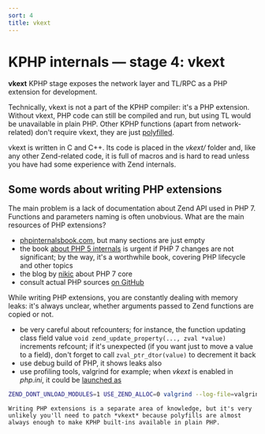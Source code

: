```yaml
---
sort: 4
title: vkext
---
```


# KPHP internals — stage 4: vkext

**vkext** KPHP stage exposes the network layer and TL/RPC as a PHP extension for development.

Technically, vkext is not a part of the KPHP compiler: it's a PHP extension. Without vkext, PHP code can still be compiled and run, but using TL would be unavailable in plain PHP. Other KPHP functions (apart from network-related) don't require vkext, they are just [polyfilled](../../kphp-language/php-extensions/php-polyfills.md).

vkext is written in C and C++. Its code is placed in the *vkext/* folder and, like any other Zend-related code, it is full of macros and is hard to read unless you have had some experience with Zend internals. 


## Some words about writing PHP extensions

The main problem is a lack of documentation about Zend API used in PHP 7. Functions and parameters naming is often unobvious. What are the main resources of PHP extensions?
* [phpinternalsbook.com](http://www.phpinternalsbook.com/), but many sections are just empty
* the book [about PHP 5 internals](https://books.google.ru/books?hl=ru&lr=&id=zMbGvK17_tYC&oi=fnd&pg=PP1&dq=extending+and+embedding+php&ots=0cfb6329mb&sig=0LCMOuKPU1tSW2tsQe3g8J88GnE&redir_esc=y#v=onepage&q=extending%20and%20embedding%20php&f=false) is urgent if PHP 7 changes are not significant; by the way, it's a worthwhile book, covering PHP lifecycle and other topics
* the blog by [nikic](https://nikic.github.io/) about PHP 7 core
* consult actual PHP sources [on GitHub](https://github.com/php/php-src)

While writing PHP extensions, you are constantly dealing with memory leaks: it's always unclear, whether arguments passed to Zend functions are copied or not.
* be very careful about refcounters; for instance, the function updating class field value `void zend_update_property(..., zval *value)` increments refcount; if it's unexpected (if you want just to move a value to a field), don't forget to call `zval_ptr_dtor(value)` to decrement it back
* use debug build of PHP, it shows leaks also
* use profiling tools, valgrind for example; when *vkext* is enabled in *php.ini*, it could be [launched as](http://www.phpinternalsbook.com/php7/memory_management/memory_debugging.html)
```bash
ZEND_DONT_UNLOAD_MODULES=1 USE_ZEND_ALLOC=0 valgrind --log-file=valgrind.out --leak-check=full --show-reachable=yes --track-origins=yes php main.php
```

```note
Writing PHP extensions is a separate area of knowledge, but it's very unlikely you'll need to patch *vkext* because polyfills are almost always enough to make KPHP built-ins available in plain PHP.
```
